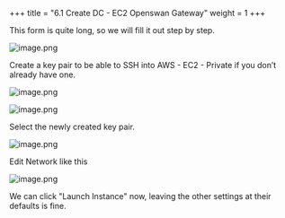 +++
title = "6.1 Create DC - EC2 Openswan Gateway"
weight = 1
+++


This form is quite long, so we will fill it out step by step.


![image.png](/images/004-iv-setup-vpc-dc-resources/006-6-ec2-dc-ec2-openswan-gateway/20-632406-image.png)


Create a key pair to be able to SSH into AWS - EC2 - Private if you don’t already have one.


![image.png](/images/004-iv-setup-vpc-dc-resources/006-6-ec2-dc-ec2-openswan-gateway/20-561222-image.png)


![image.png](/images/004-iv-setup-vpc-dc-resources/006-6-ec2-dc-ec2-openswan-gateway/20-981848-image.png)


Select the newly created key pair.


![image.png](/images/004-iv-setup-vpc-dc-resources/006-6-ec2-dc-ec2-openswan-gateway/20-180062-image.png)


Edit Network like this


![image.png](/images/004-iv-setup-vpc-dc-resources/006-6-ec2-dc-ec2-openswan-gateway/20-800626-image.png)


We can click "Launch Instance" now, leaving the other settings at their defaults is fine.



